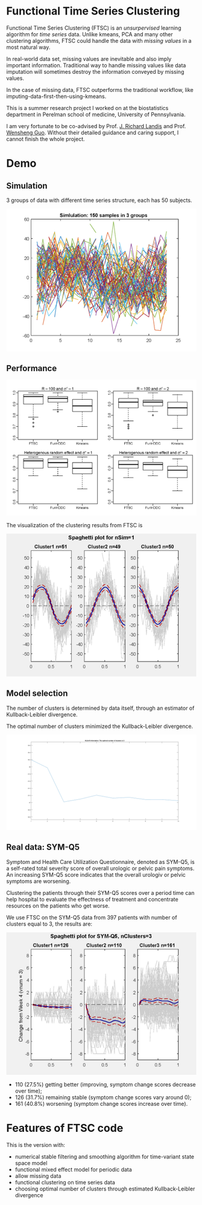 # Functional Time Series Clustering

Functional Time Series Clustering (FTSC) is an *unsurpervised* learning algorithm for *time series* data.
Unlike kmeans, PCA and many other clustering algorithms, FTSC could handle the data with *missing values* in a most natural way.

In real-world data set, missing values are inevitable and also imply important information.
Traditional way to handle missing values like data imputation will sometimes destroy the information conveyed by missing values.

In the case of missing data, FTSC outperforms the traditional workflow, like imputing-data-first-then-using-kmeans.

This is a summer research project I worked on at the biostatistics department in Perelman school of medicine, University of Pennsylvania.

I am very fortunate to be co-advised by Prof. [J. Richard Landis](https://scholar.google.com/citations?user=WDSnxagAAAAJ&hl=en) and Prof. [Wensheng Guo](https://scholar.google.com/citations?user=WYCrBGUAAAAJ&hl=en).
Without their detailed guidance and caring support, I cannot finish the whole project.

# Demo

## Simulation

3 groups of data with different time series structure, each has 50 subjects.

![Figure 1 simulated data](https://github.com/jasonyee/FTSC/blob/master/demo/simulation/spaghetti_Keq1.png)


## Performance

![Figure 2 Classification rate boxplot](https://github.com/jasonyee/FTSC/blob/master/demo/simulation/Heter_panel_crate.png)


The visualization of the clustering results from FTSC is

![Figure 3 FTSC for simulated data](https://github.com/jasonyee/FTSC/blob/master/demo/simulation/Spaghetti.png)


## Model selection

The number of clusters is determined by data itself, through an estimator of Kullback-Leibler divergence.

The optimal number of clusters minimized the Kullback-Leibler divergence.

![Figure 4 KL for simulated data](https://github.com/jasonyee/FTSC/blob/master/demo/simulation/kl_curve.png)

## Real data: SYM-Q5

Symptom and Health Care Utilization Questionnaire, denoted as SYM-Q5, is a self-rated
total severity score of overall urologic or pelvic pain symptoms.
An increasing SYM-Q5 score indicates that the overall urologiv or pelvic symptoms are worsening.

Clustering the patients through their SYM-Q5 scores over a period time can help hospital to evaluate the effectness of treatment and concentrate resources on the patients who get worse.

We use FTSC on the SYM-Q5 data from 397 patients with number of clusters equal to 3, the results are:

![Figure 5 FTSC for SYM-Q5 data](https://github.com/jasonyee/FTSC/blob/master/demo/symq5/spaghetti.jpg)

*  110 (27.5%) getting better (improving, symptom change scores decrease over time); 
*  126 (31.7%) remaining stable (symptom change scores vary around 0); 
*  161 (40.8%) worsening (symptom change scores increase over time).

# Features of FTSC code

This is the version with:

*  numerical stable filtering and smoothing algorithm for time-variant state space model
*  functional mixed effect model for periodic data
*  allow missing data
*  functional clustering on time series data
*  choosing optimal number of clusters through estimated Kullback-Leibler divergence
